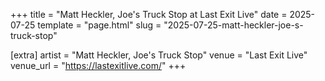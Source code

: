 +++
title = "Matt Heckler, Joe's Truck Stop at Last Exit Live"
date = 2025-07-25
template = "page.html"
slug = "2025-07-25-matt-heckler-joe-s-truck-stop"

[extra]
artist = "Matt Heckler, Joe's Truck Stop"
venue = "Last Exit Live"
venue_url = "https://lastexitlive.com/"
+++
